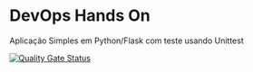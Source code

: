 # DevOps Hands On
Aplicação Simples em Python/Flask com teste usando Unittest

[![Quality Gate Status](https://sonarcloud.io/api/project_badges/measure?project=jonathansbsp_devopslab&metric=alert_status)](https://sonarcloud.io/summary/new_code?id=jonathansbsp_devopslab)